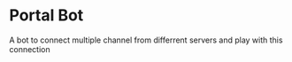 # Portal Bot

A bot to connect multiple channel from differrent servers and play with this connection
